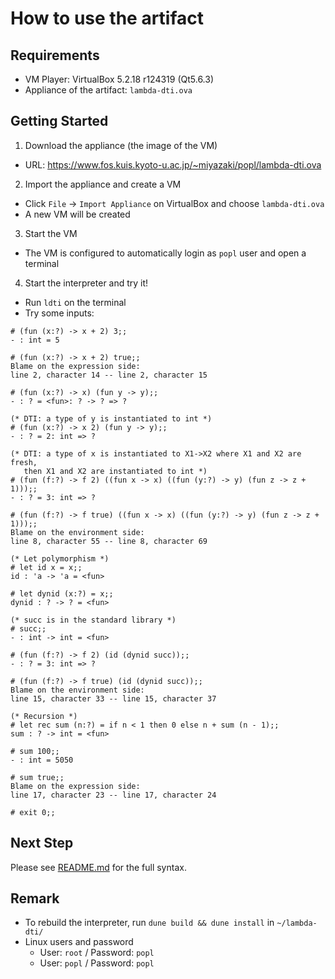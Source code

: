 # How to use the artifact
## Requirements
- VM Player: VirtualBox 5.2.18 r124319 (Qt5.6.3)
- Appliance of the artifact: `lambda-dti.ova`

## Getting Started
1. Download the appliance (the image of the VM)
- URL: https://www.fos.kuis.kyoto-u.ac.jp/~miyazaki/popl/lambda-dti.ova

2. Import the appliance and create a VM
- Click `File` -> `Import Appliance` on VirtualBox and choose `lambda-dti.ova`
- A new VM will be created

3. Start the VM
- The VM is configured to automatically login as `popl` user and open a terminal

4. Start the interpreter and try it!
- Run `ldti` on the terminal
- Try some inputs:
```
# (fun (x:?) -> x + 2) 3;;
- : int = 5

# (fun (x:?) -> x + 2) true;;
Blame on the expression side:
line 2, character 14 -- line 2, character 15

# (fun (x:?) -> x) (fun y -> y);;
- : ? = <fun>: ? -> ? => ?

(* DTI: a type of y is instantiated to int *)
# (fun (x:?) -> x 2) (fun y -> y);;
- : ? = 2: int => ?

(* DTI: a type of x is instantiated to X1->X2 where X1 and X2 are fresh,
   then X1 and X2 are instantiated to int *)
# (fun (f:?) -> f 2) ((fun x -> x) ((fun (y:?) -> y) (fun z -> z + 1)));;
- : ? = 3: int => ?

# (fun (f:?) -> f true) ((fun x -> x) ((fun (y:?) -> y) (fun z -> z + 1)));;
Blame on the environment side:
line 8, character 55 -- line 8, character 69

(* Let polymorphism *)
# let id x = x;;
id : 'a -> 'a = <fun>

# let dynid (x:?) = x;;
dynid : ? -> ? = <fun>

(* succ is in the standard library *)
# succ;;
- : int -> int = <fun>

# (fun (f:?) -> f 2) (id (dynid succ));;
- : ? = 3: int => ?

# (fun (f:?) -> f true) (id (dynid succ));;
Blame on the environment side:
line 15, character 33 -- line 15, character 37

(* Recursion *)
# let rec sum (n:?) = if n < 1 then 0 else n + sum (n - 1);;
sum : ? -> int = <fun>

# sum 100;;
- : int = 5050

# sum true;;
Blame on the expression side:
line 17, character 23 -- line 17, character 24

# exit 0;;
```

## Next Step
Please see [README.md](README.md) for the full syntax.

## Remark
- To rebuild the interpreter, run `dune build && dune install` in `~/lambda-dti/`
- Linux users and password
  - User: `root` / Password: `popl`
  - User: `popl` / Password: `popl`
